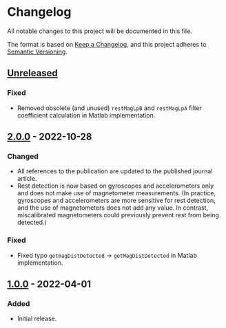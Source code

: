 <!--
SPDX-FileCopyrightText: 2021 Daniel Laidig <laidig@control.tu-berlin.de>

SPDX-License-Identifier: MIT

Sections:
### Added (for new features)
### Changed (for changes in existing functionality)
### Deprecated (for soon-to-be removed features)
### Removed (for now removed features)
### Fixed (for any bug fixes)
### Security (in case of vulnerabilities)
-->
# Changelog
All notable changes to this project will be documented in this file.

The format is based on [Keep a Changelog](https://keepachangelog.com/en/1.0.0/),
and this project adheres to [Semantic Versioning](https://semver.org/spec/v2.0.0.html).

## [Unreleased]
### Fixed
- Removed obsolete (and unused) `restMagLpB` and `restMagLpA` filter coefficient calculation in Matlab implementation.

## [2.0.0] - 2022-10-28
### Changed
- All references to the publication are updated to the published journal article.
- Rest detection is now based on gyroscopes and accelerometers only and does not make use of magnetometer measurements.
  (In practice, gyroscopes and accelerometers are more sensitive for rest detection, and the use of magnetometers does
  not add any value. In contrast, miscalibrated magnetometers could previously prevent rest from being detected.)
### Fixed
- Fixed typo `getmagDistDetected` -> `getMagDistDetected` in Matlab implementation.

## [1.0.0] - 2022-04-01
### Added
- Initial release.

[Unreleased]: https://github.com/dlaidig/vqf/compare/v2.0.0...HEAD
[2.0.0]: https://github.com/dlaidig/vqf/compare/v1.0.0...v2.0.0
[1.0.0]: https://github.com/dlaidig/vqf/releases/tag/v1.0.0

